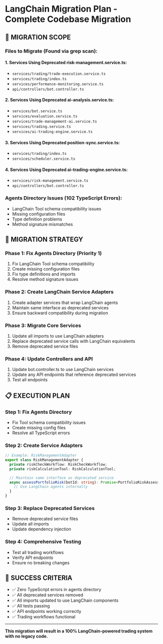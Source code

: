 # LangChain Migration Plan - Complete Codebase Migration

## 🎯 **MIGRATION SCOPE**

### **Files to Migrate (Found via grep scan):**

#### **1. Services Using Deprecated risk-management.service.ts:**

- `services/trading/trade-execution.service.ts`
- `services/trading/index.ts`
- `services/performance-monitoring.service.ts`
- `api/controllers/bot.controller.ts`

#### **2. Services Using Deprecated ai-analysis.service.ts:**

- `services/bot.service.ts`
- `services/evaluation.service.ts`
- `services/trade-management-ai.service.ts`
- `services/trading.service.ts`
- `services/ai-trading-engine.service.ts`

#### **3. Services Using Deprecated position-sync.service.ts:**

- `services/trading/index.ts`
- `services/scheduler.service.ts`

#### **4. Services Using Deprecated ai-trading-engine.service.ts:**

- `services/risk-management.service.ts`
- `api/controllers/bot.controller.ts`

### **Agents Directory Issues (102 TypeScript Errors):**

- LangChain Tool schema compatibility issues
- Missing configuration files
- Type definition problems
- Method signature mismatches

## 🔧 **MIGRATION STRATEGY**

### **Phase 1: Fix Agents Directory (Priority 1)**

1. Fix LangChain Tool schema compatibility
2. Create missing configuration files
3. Fix type definitions and imports
4. Resolve method signature issues

### **Phase 2: Create LangChain Service Adapters**

1. Create adapter services that wrap LangChain agents
2. Maintain same interface as deprecated services
3. Ensure backward compatibility during migration

### **Phase 3: Migrate Core Services**

1. Update all imports to use LangChain adapters
2. Replace deprecated service calls with LangChain equivalents
3. Remove deprecated service files

### **Phase 4: Update Controllers and API**

1. Update bot.controller.ts to use LangChain services
2. Update any API endpoints that reference deprecated services
3. Test all endpoints

## 📋 **EXECUTION PLAN**

### **Step 1: Fix Agents Directory**

- Fix Tool schema compatibility issues
- Create missing config files
- Resolve all TypeScript errors

### **Step 2: Create Service Adapters**

```typescript
// Example: RiskManagementAdapter
export class RiskManagementAdapter {
  private riskCheckWorkflow: RiskCheckWorkflow;
  private riskCalculationTool: RiskCalculationTool;

  // Maintain same interface as deprecated service
  async assessPortfolioRisk(botId: string): Promise<PortfolioRiskAssessment> {
    // Use LangChain agents internally
  }
}
```

### **Step 3: Replace Deprecated Services**

- Remove deprecated service files
- Update all imports
- Update dependency injection

### **Step 4: Comprehensive Testing**

- Test all trading workflows
- Verify API endpoints
- Ensure no breaking changes

## 🎯 **SUCCESS CRITERIA**

- ✅ Zero TypeScript errors in agents directory
- ✅ All deprecated services removed
- ✅ All imports updated to use LangChain components
- ✅ All tests passing
- ✅ API endpoints working correctly
- ✅ Trading workflows functional

---

**This migration will result in a 100% LangChain-powered trading system with no legacy code.**
